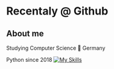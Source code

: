 # Recentaly @ Github

## About me

Studying Computer Science 📍 Germany

Python since 2018 [![My Skills](https://skillicons.dev/icons?i=py,vscode)](https://skillicons.dev)

